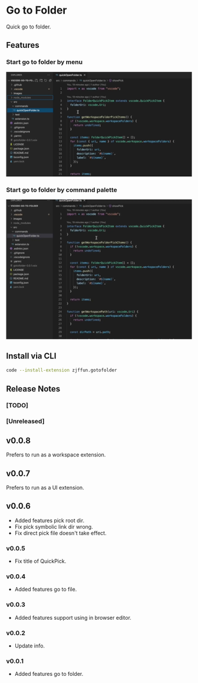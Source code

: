 # Go to Folder

Quick go to folder.

## Features

### Start go to folder by menu

![Go to folder by menu](images/go-to-folder-by-menu.webp)

### Start go to folder by command palette

![Go to folder by command palette](images/go-to-folder-by-command-palette.webp)

## Install via CLI

```bash
code --install-extension zjffun.gotofolder
```

## Release Notes

### [TODO]

### [Unreleased]

## v0.0.8

Prefers to run as a workspace extension.

## v0.0.7

Prefers to run as a UI extension.

## v0.0.6

- Added features pick root dir.
- Fix pick symbolic link dir wrong.
- Fix direct pick file doesn't take effect.

### v0.0.5

- Fix title of QuickPick.

### v0.0.4

- Added features go to file.

### v0.0.3

- Added features support using in browser editor.

### v0.0.2

- Update info.

### v0.0.1

- Added features go to folder.
